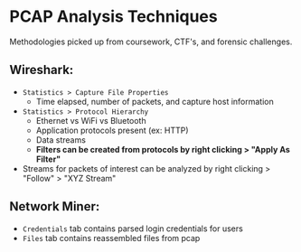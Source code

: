 # PCAP Analysis Techniques
Methodologies picked up from coursework, CTF's, and forensic challenges.

## Wireshark:
- `Statistics > Capture File Properties`
  - Time elapsed, number of packets, and capture host information
- `Statistics > Protocol Hierarchy`
  - Ethernet vs WiFi vs Bluetooth
  - Application protocols present (ex: HTTP)
  - Data streams
  - **Filters can be created from protocols by right clicking > "Apply As Filter"**
-  Streams for packets of interest can be analyzed by right clicking > "Follow" > "XYZ Stream"

## Network Miner:
- `Credentials` tab contains parsed login credentials for users
- `Files` tab contains reassembled files from pcap
